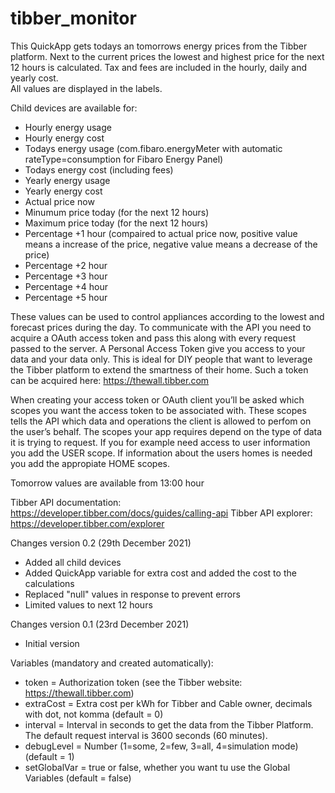 # tibber_monitor
This QuickApp gets todays an tomorrows energy prices from the Tibber platform. 
Next to the current prices the lowest and highest price for the next 12 hours is calculated.
Tax and fees are included in the hourly, daily and yearly cost.  
All values are displayed in the labels. 

Child devices are available for:
- Hourly energy usage
- Hourly energy cost
- Todays energy usage (com.fibaro.energyMeter with automatic rateType=consumption for Fibaro Energy Panel)
- Todays energy cost (including fees)
- Yearly energy usage
- Yearly energy cost
- Actual price now
- Minumum price today (for the next 12 hours)
- Maximum price today (for the next 12 hours)
- Percentage +1 hour (compaired to actual price now, positive value means a increase of the price, negative value means a decrease of the price)
- Percentage +2 hour
- Percentage +3 hour
- Percentage +4 hour
- Percentage +5 hour

These values can be used to control appliances according to the lowest and forecast prices during the day. 
To communicate with the API you need to acquire a OAuth access token and pass this along with every request passed to the server.
A Personal Access Token give you access to your data and your data only. 
This is ideal for DIY people that want to leverage the Tibber platform to extend the smartness of their home. 
Such a token can be acquired here: https://thewall.tibber.com
 
When creating your access token or OAuth client you’ll be asked which scopes you want the access token to be associated with. 
These scopes tells the API which data and operations the client is allowed to perfom on the user’s behalf. 
The scopes your app requires depend on the type of data it is trying to request. 
If you for example need access to user information you add the USER scope. 
If information about the users homes is needed you add the appropiate HOME scopes.
 
Tomorrow values are available from 13:00 hour
 
Tibber API documentation: https://developer.tibber.com/docs/guides/calling-api
Tibber API explorer: https://developer.tibber.com/explorer

Changes version 0.2 (29th December 2021)
- Added all child devices
- Added QuickApp variable for extra cost and added the cost to the calculations
- Replaced "null" values in response to prevent errors
- Limited values to next 12 hours

Changes version 0.1 (23rd December 2021)
- Initial version

Variables (mandatory and created automatically): 
- token = Authorization token (see the Tibber website: https://thewall.tibber.com)
- extraCost = Extra cost per kWh for Tibber and Cable owner, decimals with dot, not komma (default = 0)
- interval = Interval in seconds to get the data from the Tibber Platform. The default request interval is 3600 seconds (60 minutes).
- debugLevel = Number (1=some, 2=few, 3=all, 4=simulation mode) (default = 1)
- setGlobalVar = true or false, whether you want tu use the Global Variables (default = false)
